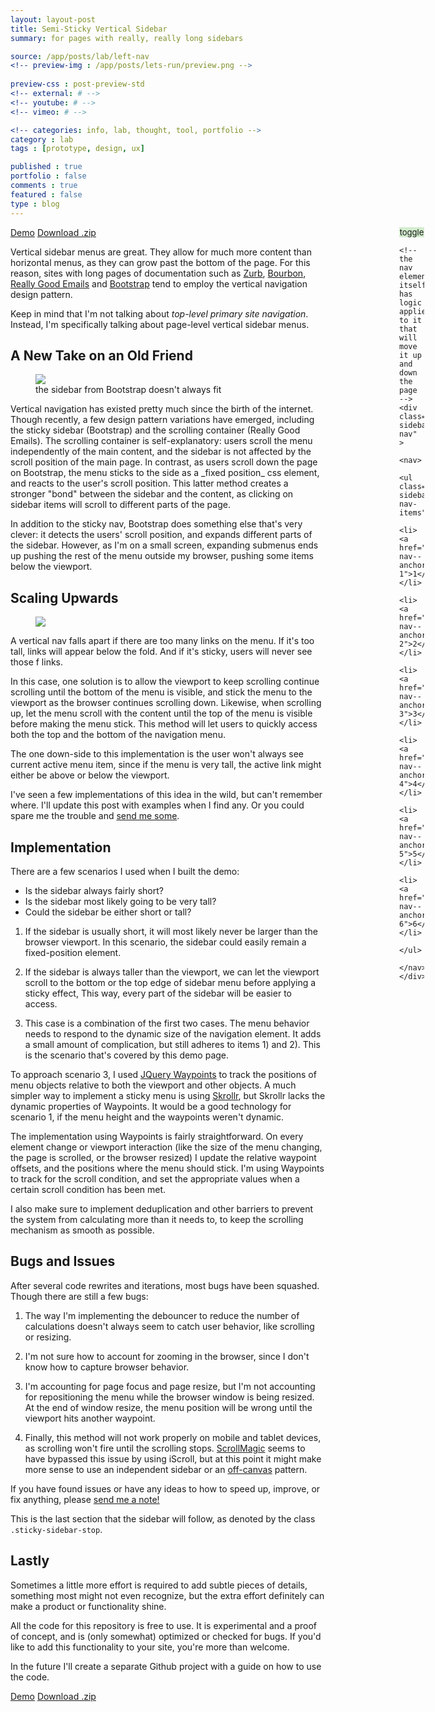 ```yaml
---
layout: layout-post
title: Semi-Sticky Vertical Sidebar
summary: for pages with really, really long sidebars

source: /app/posts/lab/left-nav
<!-- preview-img : /app/posts/lets-run/preview.png -->
   
preview-css : post-preview-std
<!-- external: # -->
<!-- youtube: # -->
<!-- vimeo: # -->

<!-- categories: info, lab, thought, tool, portfolio -->
category : lab
tags : [prototype, design, ux]

published : true
portfolio : false
comments : true
featured : false
type : blog
---
```


<notextile>

<!-- <link rel="stylesheet" href="{{page.source}}/left-nav.css"> -->

<style type="text/css">

  .sticky-sidebar-toggle {
    width: 40px;
    font-size: 13px; 
    text-align: center;
    background-color: rgba(82, 185, 62, 0.25);
  }
  .sticky-sidebar-toggle:hover {
    background-color: rgba(82, 185, 62, 0.65);
    cursor: pointer;
  }

  .sticky-sidebar-container {
    width: 40px;
    right: 70px;
    position: absolute;
  }

  .sticky-sidebar-container li{
    width: 40px;
    padding: 60px 0;
    text-align: center;
    list-style-type: none;
  }

    .post--left-nav-taller {
      padding: 20px 0 !important;
    }

  .sticky-sidebar-container ul{
    padding-bottom: 0px !important ;
  }
  .sticky-sidebar-container li:nth-child(1){
    background-color: rgba(42, 112, 125, 0.05);
  }
  .sticky-sidebar-container li:nth-child(2){
    background-color: rgba(42, 112, 125, 0.1);
  }

  .sticky-sidebar-container li:nth-child(3){
    background-color: rgba(42, 112, 125, 0.15);
  }

  .sticky-sidebar-container li:nth-child(4){
    background-color: rgba(42, 112, 125, 0.2);
  }

  .sticky-sidebar-container li:nth-child(5){
    background-color: rgba(42, 112, 125, 0.25);
  }

  .sticky-sidebar-container li:nth-child(6){
    background-color: rgba(42, 112, 125, 0.3);
  }

</style>


<script src="{{page.source}}/waypoints.min.js"></script>
<script src="{{page.source}}/jquery.ba-throttle-debounce.min.js"></script>


<script>

$(document).ready(function() {

  // click this button to toggle the menu size
  $('.sticky-sidebar-toggle').click( 
    function() { 
      $('.sticky-sidebar-container li').toggleClass("post--left-nav-taller")
      refresh();
    } 
  )

  // 
  // de-duplication code
  // 

  // Resize + Scroll debouncer from: http://benalman.com/code/projects/jquery-throttle-debounce/examples/throttle/
  $(window).resize( $.throttle( 130, window_resize ) );   // Bind the throttled handler to the resize event.
  $(window).scroll( $.throttle( 80, scroll ) );           // Bind the throttled handler to the scroll event.



  // 
  // ELEMENTS
  // 

  // the navigation container that aligns the menu horizontally, and determines the start position.
  // this element floats, so we don't always know its true size.
  var nav_container = $('.sticky-sidebar-nav');

  // the navigation menu element. 
  // this element floats, so we don't always know its true size.
  var nav_element = $(nav_container).children('nav');

  // the actual items in the navigation. 
  var nav_items = $(nav_element).children('.sticky-sidebar-nav-items');

  // necessary for css positioning
  var nav_height = nav_element.outerHeight();

  // page element where navigation will stop sticking to the side
  var last_element = $('.sticky-sidebar-stop');

  // 
  // POSITIONS
  // once a waypoint is triggered, the position tells the menu where the menu should be positioned
  // 

  // if the container isn't at the top of the page, this value adjusts for that difference
  var container_position = $(nav_container).parent().offset().top; 
  // where should the menu stick at the last element?
  var position_end = last_element.position().top + last_element.height() - nav_height - container_position;


  // 
  // OFFSETS
  // offsets tell the waypoints when they should be triggered.
  // 

  // all offsets are relative to the navigation menu, and will trigger waypoints
  // when the navigation menu hits various parts of the page.
  var offset_start = 0;     // very top of the container
  var offset_top = 0;       // top of the element

  // where the bottom of the element hits the browser viewport. We subtract by viewport height to get the bottom of the viewport, instead of top
  var offset_bottom = $.waypoints('viewportHeight') - nav_height; 

  // offset is relative to bottom of the window. This is calculated in scroll and refresh
  var offset_end = last_element.height() - container_position + nav_height;

  // 
  // COMPUTATION VALUES
  // these values determine where the waypoints will trigger, and where the navigation menu will stick
  // 

  // is the menu too tall for the window?
  // this could be a function, but as a variable it isn't evaluated as many times
  var is_too_tall = ($.waypoints('viewportHeight') < nav_element.outerHeight()) ? true : false; 
  if (!is_too_tall) {offset_end = last_element.height() - container_position + nav_height;}

  var direction, last_direction, last_scroll_top = 0, wp_state = 0;
  // wp_state is required to stop any interactions from firing below the end waypoint. These might fire in 
  // different orders on page load, depending on the viewport's scroll position

  function refresh() {
    // using nav_items because it will report the true height, since it never floats
    // need to calculate new heights on refresh
    nav_height = nav_items.height();

    // Positions
    container_position = $(nav_container).parent().offset().top; 
    position_end = last_element.position().top + last_element.height() - nav_height - container_position;

    offset_bottom = $.waypoints('viewportHeight') - nav_height; 
    offset_end = 0 - last_element.height() + $.waypoints('viewportHeight'); 

    is_too_tall = ($.waypoints('viewportHeight') < nav_items.outerHeight()) ? true : false; 
    if (!is_too_tall) {offset_end = 0 - last_element.height() + nav_height;}

    $.waypoints('refresh');
  }


  // 
  //  WAYPOINT Triggers
  // 

  //  WAYPOINT 1: Top of the Container; the top of the page / parent element
  var wp1 = $(nav_container).waypoint(function(dir) {
    state_container_top($(this), dir); 
  }, { offset: offset_start });

  //  WAYPOINT 2: Top of the Navigation Element; top of the menu, but not necessarily at top of page
  var wp2 = $(nav_element).waypoint(function(dir) {
    state_menu_top($(this), dir);
  }, { offset: function() { return offset_top } });
  // }, { offset: function() { console.log('new top offset: ' + offset_top); return offset_top } });

  //  WAYPOINT 3: Bottom of the Navigation Element;
  var wp3 = $(nav_element).waypoint(function(dir) {
    state_menu_bottom($(this), dir);
  }, { offset: function() { return offset_bottom } });

  //  WAYPOINT 4: Bottom of the Last Element; bottom of the page
  var wp4 = $(last_element).waypoint(function(dir) {
    state_container_bottom($(this), dir);
  }, { offset: function() { return offset_end } });


  // Resize + Scroll debouncer from: http://benalman.com/code/projects/jquery-throttle-debounce/examples/throttle/
  function scroll() {
    last_direction = direction;
    direction = (last_scroll_top < $(window).scrollTop()) ? 'down' : 'up';
    last_scroll_top = $(window).scrollTop();

    if (last_direction != direction) {
      refresh();
      new_position = nav_element.offset().top;
      absolute_position = new_position - container_position;

      if(is_too_tall) {
        $(nav_element).css({
          'position' : 'absolute',
          'top' : absolute_position
        });
      }
    }

  }

  function window_resize() {
    // on resize needs to call the scroll function for a refresh, or all the waypoints will be wrong
    refresh();
  }

  // when users focus back on the tab, they might have resized the browser.
  $(window).focus(function() {
    refresh();
  })






  // 
  //  STATE CONTROLLERS
  //  These are actions that the current state of the menu, and are separated from the triggers

  function state_container_top(_this, dir) {
    console.log('waypoint 1 : ' + dir);

    // if the viewport's at the very top, we set the position to static, so menu stays at the top of the container
    if (dir==='up') {

      nav_element.css({
        'position' : 'static'
      });

    } 
  }

  function state_menu_top(_this, dir) {
    console.log('waypoint 2 : ' + dir)

    // this happens when we're scrolling the viewport up, and we hit the top of the nav element
    if (dir==='up' && is_too_tall) {

      // note, don't set the waypoint element as sticky, as it'll cause problems
      $(_this).css({
        'position' : 'fixed',
        'top' : 0
      });
    } else if (!is_too_tall) {
      $(_this).css({
        'position' : 'fixed',
        'top' : 0,
        'bottom' : ''
      });
    }
  }

  function state_menu_bottom(_this, dir) {
    console.log('waypoint 3 : ' + dir)

    // if user's scrolling down and menu is too tall, set to fixed at the bottom
    if(dir==='down' && is_too_tall && wp_state !== 'bottom') {

      // note, don't set the waypoint element as sticky, as it'll cause problems
      $(_this).css({
        'position' : 'fixed',
        // hack / bug fix. If we place the menu at 0, Waypoints will think we're scrolling up.
        // this places the menu 1 pixel below the viewport, so when scrolling down, the
        // waypoint event will fire properly. Unfortunately this creates a 'jumping' effect when
        // scrolling downwards too quickly, right after page load
        'bottom' : -1, 
        'top' : ''
      });

    }


  }

  function state_container_bottom(_this, dir) {
    console.log('waypoint 4 : ' + dir)

    // if the viewport's at the very bottom, we set the position to static no matter the size of the menu
    if (dir==='down') {
      wp_state = 'bottom';
      nav_element.css({
        'position' : 'absolute',
        'top' : position_end,
        'bottom' : ''
      });
    } else {
      wp_state = 'going up';
    }

  }



});
















</script>

  <!-- quick note on the class naming scheme: 'post' just means this is a post on my blog, and 'left-nav' is the name of the article -->
  <!-- might realx the example here to make more legible for others... -->


  <!-- the container holds all the nav elements. I placed it on the right edge of the browser, but this container could be anywhere in the content -->
  <!-- the purpose of the container is to give space for the menu items to move around, and to properly place them somewhere on the page -->


  <div class="sticky-sidebar-container" id="left-nav--anchor-1">
    <div class="sticky-sidebar-toggle">toggle</div>

    <!-- the nav element itself has logic applied to it that will move it up and down the page -->
    <div class="sticky-sidebar-nav" >
      <nav>
        <ul class="sticky-sidebar-nav-items">
          <li><a href="#left-nav--anchor-1">1</a></li>
          <li><a href="#left-nav--anchor-2">2</a></li>
          <li><a href="#left-nav--anchor-3">3</a></li>
          <li><a href="#left-nav--anchor-4">4</a></li>
          <li><a href="#left-nav--anchor-5">5</a></li>
          <li><a href="#left-nav--anchor-6">6</a></li>
        </ul>
      </nav>
    </div>
  </div>

</notextile>


<notextile>
  <div class="article__linkBlock">
    <a href="{{page.source}}/demo/sticky-sidebar-demo.html" class="link-external btn-inline">Demo</a>
    <a href="{{page.source}}/demo/sticky-sidebar.zip" class="link-external btn-inline">Download .zip</a>
  </div>
</notextile>

<p class="dropcap"> Vertical sidebar menus are great. They allow for much more content than horizontal menus, as they can grow past the bottom of the page. For this reason, sites with long pages of documentation such as <a href="http://foundation.zurb.com/docs/">Zurb</a>, <a href="http://neat.bourbon.io/docs/">Bourbon</a>, <a href="http://reallygoodemails.com/">Really Good Emails</a> and <a href="http://getbootstrap.com/components/">Bootstrap</a> tend to employ the vertical navigation design pattern.</p>

Keep in mind that I'm not talking about *top-level primary site navigation*. Instead, I'm specifically talking about page-level vertical sidebar menus.

<h2 id="left-nav--anchor-2">A New Take on an Old Friend</h2>

<figure>
<img src="{{page.source}}/bootstrap3.png"> 
<figcaption>the sidebar from Bootstrap doesn't always fit</figcaption>
</figure> Vertical navigation has existed pretty much since the birth of the internet. Though recently, a few design pattern variations have emerged, including the sticky sidebar (Bootstrap) and the scrolling container (Really Good Emails). The scrolling container is self-explanatory: users scroll the menu independently of the main content, and the sidebar is not affected by the scroll position of the main page. In contrast, as users scroll down the page on Bootstrap, the menu sticks to the side as a _fixed position_ css element, and reacts to the user's scroll position. This latter method creates a stronger  "bond" between the sidebar and the content, as clicking on sidebar items will scroll to different parts of the page. 

In addition to the sticky nav, Bootstrap does something else that's very clever: it detects the users' scroll position, and expands different parts of the sidebar. However, as I'm on a small screen, expanding submenus ends up pushing the rest of the menu outside my browser, pushing some items below the viewport.



<h2 id="#left-nav--anchor-3">Scaling Upwards</h2>

<figure class="figure-wide">
<img src="{{page.source}}/up2.jpg" />
</figure>


A vertical nav falls apart if there are too many links on the menu. If it's too tall, links will appear below the fold. And if it's sticky, users will never see those f links.

In this case, one solution is to allow the viewport to keep scrolling continue scrolling until the bottom of the menu is visible, and stick the menu to the viewport as the browser continues scrolling down. Likewise, when scrolling up, let the menu scroll with the content until the top of the menu is visible before making the menu stick. This method will let users to quickly access both the top and the bottom of the navigation menu.

The one down-side to this implementation is the user won't always see current active menu item, since if the menu is very tall, the active link might either be above or below the viewport.

I've seen a few implementations of this idea in the wild, but can't remember where. I'll update this post with examples when I find any. Or you could spare me the trouble and [send me some](mailto:janeazy@gmail.com).


<h2 id="#left-nav--anchor-4">Implementation</h2>

There are a few scenarios I used when I built the demo:

* Is the sidebar always fairly short?
* Is the sidebar most likely going to be very tall?
* Could the sidebar be either short or tall?

1) If the sidebar is usually short, it will most likely never be larger than the browser viewport. In this scenario, the sidebar could easily remain a fixed-position element.

2) If the sidebar is always taller than the viewport, we can let the viewport scroll to the bottom or the top edge of sidebar menu before applying a sticky effect, This way, every part of the sidebar will be easier to access.

3) This case is a combination of the first two cases. The menu behavior needs to respond to the dynamic size of the navigation element. It adds a small amount of complication, but still adheres to items 1) and 2). This is the scenario that's covered by this demo page.

To approach scenario 3, I used [JQuery Waypoints](http://imakewebthings.com/jquery-waypoints/) to track the positions of menu objects relative to both the viewport and other objects. A much simpler way to implement a sticky menu is using [Skrollr](https://github.com/Prinzhorn/skrollr), but Skrollr lacks the dynamic properties of Waypoints. It would be a good technology for scenario 1, if the menu height and the waypoints weren't dynamic.

The implementation using Waypoints is fairly straightforward. On every element change or viewport interaction (like the size of the menu changing, the page is scrolled, or the browser resized) I update the relative waypoint offsets, and the positions where the menu should stick. I'm using Waypoints to track for the scroll condition, and set the appropriate values when a certain scroll condition has been met. 

I also make sure to implement deduplication and other barriers to prevent the system from calculating more than it needs to, to keep the scrolling mechanism as smooth as possible.



<h2 id="#left-nav--anchor-5">Bugs and Issues</h2>

After several code rewrites and iterations, most bugs have been squashed. Though there are still a few bugs:

1) The way I'm implementing the debouncer to reduce the number of calculations doesn't always seem to catch user behavior, like scrolling or resizing.

2) I'm not sure how to account for zooming in the browser, since I don't know how to capture browser behavior.

3) I'm accounting for page focus and page resize, but I'm not accounting for repositioning the menu while the browser window is being resized. At the end of window resize, the menu position will be wrong until the viewport hits another waypoint.

4) Finally, this method will not work properly on mobile and tablet devices, as scrolling won't fire until the scrolling stops. [ScrollMagic](https://github.com/janpaepke/ScrollMagic) seems to have bypassed this issue by using iScroll, but at this point it might make more sense to use an independent sidebar or an [off-canvas](http://www.lukew.com/ff/entry.asp?1514s) pattern. 

If you have found issues or have any ideas to how to speed up, improve, or fix anything, please [send me a note!](mailto:janeazy@gmail.com)

<p class="sticky-sidebar-stop"> This is the last section that the sidebar will follow, as denoted by the class <code>.sticky-sidebar-stop</code>.</p>


<h2 id="left-nav--anchor-6">Lastly</h2>

Sometimes a little more effort is required to add subtle pieces of details, something most might not even recognize, but the extra effort definitely can make a product or functionality shine.

All the code for this repository is free to use. It is experimental and a proof of concept, and is (only somewhat) optimized or checked for bugs. If you'd like to add this functionality to your site, you're more than welcome.

In the future I'll create a separate Github project with a guide on how to use the code.

<a href="{{page.source}}/demo/sticky-sidebar-demo.html" class="link-external btn-inline">Demo</a>
<a href="{{page.source}}/demo/sticky-sidebar.zip" class="link-external btn-inline">Download .zip</a>
